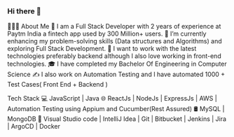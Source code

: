 ### Hi there 👋

👨🏻‍💻 About Me
💼   I am a Full Stack Developer with 2 years of experience at Paytm India a fintech app used by 300 Million+ users.
🔭   I’m currently enhancing my problem-solving skills (Data structures and Algorithms) and exploring Full Stack Development.
🤔   I want to work with the latest technologies preferably backend although I also love working in front-end technologies.
🎓   I have completed my Bachelor Of Engineering in Computer Science
✍️    I also work on Automation Testing and I have automated 1000 + Test Cases( Front End + Backend )

Tech Stack
💻   JavaScript | Java
🌐   ReactJs | NodeJs | ExpressJs | AWS | Automation Testing using Appium and Cucumber(Rest Assured)
🛢   MySQL | MongoDB
🔧   Visual Studio code | IntelliJ Idea | Git | Bitbucket | Jenkins | Jira | ArgoCD | Docker

